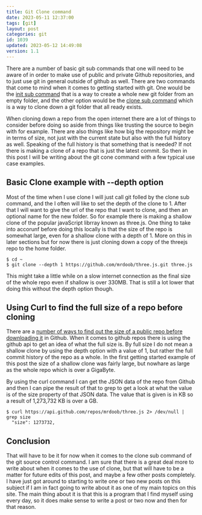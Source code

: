 ```yaml
---
title: Git Clone command
date: 2023-05-11 12:37:00
tags: [git]
layout: post
categories: git
id: 1039
updated: 2023-05-12 14:49:08
version: 1.1
---
```


There are a number of basic git sub commands that one will need to be aware of in order to make use of public and private Github repositories, and to just use git in general outside of github as well. There are two commands that come to mind when it comes to getting started with git. One would be the [init sub command](/2019/07/05/git-init/) that is a way to create a whole new git folder from an empty folder, and the other option would be the [clone sub command](https://git-scm.com/docs/git-clone) which is a way to clone down a git folder that all ready exists. 

When cloning down a repo from the open internet there are a lot of things to consider before doing so aside from things like trusting the source to begin with for example. There are also things like how big the repository might be in terms of size, not just with the current state but also with the full history as well. Speaking of the full history is that something that is needed? If not there is making a clone of a repo that is just the latest commit. So then in this post I will be writing about the git cone command with a few typical use case examples.

<!-- more -->


## Basic Clone example with --depth option

Most of the time when I use clone I will just call git folled by the clone sub command, and the I often will like to set the depth of the clone to 1. After that I will want to give the url of the repo that I want to clone, and then an optional name for the new folder. So for example there is making a shallow clone of the popular javaScript librray known as three.js. One thing to take into accorunf before doing this locally is that the size of the repo is somewhat large, even for a shallow clone with a depth of 1. More on this in later sections but for now there is just cloning down a copy of the threejs repo to the home folder.

```
$ cd ~
$ git clone --depth 1 https://github.com/mrdoob/three.js.git three.js
```

This might take a little while on a slow internet connection as the final size of the whole repo even if shallow is over 330MB. That is still a lot lower that doing this without the depth option though.


## Using Curl to find the full size of a repo before cloning

There are a [number of ways to find out the size of a public repo before downloading it](https://stackoverflow.com/questions/8646517/how-can-i-see-the-size-of-a-github-repository-before-cloning-it) in Github. When it comes to github repos there is using the github api to get an idea of what the full size is. By full size I do not mean a shallow clone by using the depth option with a value of 1, but rather the full commit history of the repo as a whole. In the first getting started example of this post the size of a shallow clone was fairly large, but nowhare as large as the whole repo which is over a GigaByte.

By using the curl command I can get the JSON data of the repo from Github and then I can pipe the result of that to grep to get a look at what the value is of the size property of that JSON data. The value that is given is in KB so a result of 1,273,732 KB is over a GB.

```
$ curl https://api.github.com/repos/mrdoob/three.js 2> /dev/null | grep size
  "size": 1273732,
```

## Conclusion

That will have to be it for now when it comes to the clone sub command of the git source control command. I am sure that there is a great deal more to write about when it comes to the use of clone, but that will have to be a matter for future edits of this post, and maybe a few other posts completely. I have just got around to starting to write one or two new posts on this subject if I am in fact going to write about it as one of my main topics on this site. The main thing about it is that this is a program that I find myself using every day, so it does make sense to write a post or two now and then for that reason.






